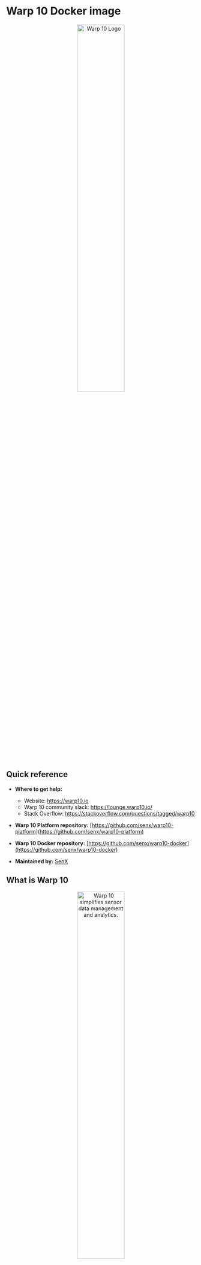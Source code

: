 # Warp&nbsp;10 Docker image

<p align="center"><img src="https://warp10.io/assets/img/warp10_bySenx_dark.png" alt="Warp 10 Logo" width="50%"></p>

## Quick reference

- **Where to get help:**
  - Website: https://warp10.io
  - Warp&nbsp;10 community slack: https://lounge.warp10.io/
  - Stack Overflow: https://stackoverflow.com/questions/tagged/warp10

- **Warp&nbsp;10 Platform repository:** [https://github.com/senx/warp10-platform](https://github.com/senx/warp10-platform)

- **Warp&nbsp;10 Docker repository:** [https://github.com/senx/warp10-docker](https://github.com/senx/warp10-docker)

- **Maintained by:** [SenX](https://senx.io/)

## What is Warp&nbsp;10

<p align="center"><a href="https://youtu.be/-5dAB7-dHaQ"><img src="https://warp10.io/assets/img/thumbnail_warp10_video.jpg" alt="Warp 10 simplifies sensor data management and analytics." width="50%"></a></p>

The Warp&nbsp;10 Platform is designed to collect, store and manipulate sensor data. Sensor data are ingested as sequences of measurements (also called time series). The Warp&nbsp;10 Platform offers the possibility for each measurement to also have spatial metadata specifying the geographic coordinates and/or the elevation of the sensor at the time of the reading. Those augmented measurements form what we call Geo Time Series (GTS).

The easiest way to set up the Warp&nbsp;10 platform is to use [Docker](https://www.docker.com/). Officials builds are available on [Docker Hub](https://hub.docker.com/r/warp10io/warp10) containing:

- The Warp&nbsp;10 platform for storing and analyzing Geo&nbsp;Time&nbsp;Series
- WarpStudio: a web application aiming to allow users to interact with the platform
- Sensision: a service for monitoring Warp&nbsp;10 platform metrics

## Start a Warp&nbsp;10 instance

Start your image binding the external ports `8080` for Warp&nbsp;10 and `8081` for WarpStudio:

```bash
docker run -d -p 8080:8080 -p 8081:8081 warp10io/warp10:tag
```
... where tag is the tag specifying the Warp&nbsp;10 version you want.

## Mapping volume for persistence

Docker containers are easy to delete. If you delete your container instance, you will lose the Warp&nbsp;10 storage and configuration. You may want to add a volume mapping to the containers `/data` folder.

```bash
docker run -d -p 8080:8080 -p 8081:8081 --volume=mydata:/data warp10io/warp10:tag
```

In this example, the docker volume `mydata` is mounted in the container internal data folder `/data`. The volume will be created if it does not exist.
Prefer docker volumes to bind mounts.

You *must* use the same `--volume` option in all your other docker commands on Warp&nbsp;10 image.

## Working in memory

You can add `-e IN_MEMORY=true` to pop an in-memory Warp&nbsp;10 instance.
By default, it will retain all last 48 hours.
This is configurable.

```bash
docker run -d -p 8080:8080 -p 8081:8081 -e IN_MEMORY=true warp10io/warp10:tag
```
## Disable Sensision

By default, Sensision collects metrics about the instance usage (ie: number of GTS, number of function calls, …) and store them in your Warp&nbsp;10 instance. This allows you to monitor usage.

You can add `-e NO_SENSISION=true` to disable this behavior.

```bash
docker run -d -p 8080:8080 -p 8081:8081 -e NO_SENSISION=true warp10io/warp10:tag
```

## Setting JVM heap size

You can use environment variable to set the JVM heap size:
- Initial heap size (Xms) : WARP10_HEAP
- Maximum heap size (Xmx) : WARP10_HEAP_MAX

The default configuration is WARP10_HEAP=1g and WARP10_HEAP_MAX=1g

```bash
docker run -d -p 8080:8080 -p 8081:8081 -e WARP10_HEAP=8g -e WARP10_HEAP_MAX=8g warp10io/warp10:tag
```


## Continuous Integration

A 'Continuous Integration' version is available on Docker Hub with the `ci` suffix.

This version embeds a pair of READ/WRITE tokens named respectively `readTokenCI`, `writeTokenCI`.

Examples:

```bash
curl -v -H 'X-Warp10-Token: writeTokenCI' --data-binary "1// test{} 42" 'http://127.0.0.1:8080/api/v0/update'
```

```bash
[ 'readTokenCI' '~.*' {} NOW -1 ] FETCH // Retrieve the last point for all GTS
```

## Getting Tokens

The Warp&nbsp;10 platform is built with a robust security model that allows you to have a tight control of who has the right to write and/or read data. The model is structured around the [concepts](https://www.warp10.io/content/03_Documentation/05_Security/01_Overview) of `data producer`, `data owner` and `application`, and `WRITE` and `READ` tokens.

The `ci` version embeds a pair of pre-generated READ/WRITE tokens named respectively `readTokenCI` and `writeTokenCI`. These tokens are in the `predictible-tokens-for-ci/ci.tokens` file.

Otherwise, for the purposes of this setup, you need to generate write and read tokens for a test application for a test user that is both the producer and the owner of the data. In order to interact with the user/token/application system, you need interactive access to Warp&nbsp;10's [TokenGen](https://www.warp10.io/content/03_Documentation/05_Security/03_Token_Management) component.

Create an `envelope` file and, adapt it to your needs. Here is an example:
```warpscript
'myapp' 'applicationName' STORE
NOW 1 ADDYEARS 'expiryDate' STORE
UUID 'ownerAndProducer' STORE

{
  'id' 'TokenRead'
  'type' 'READ'
  'application' $applicationName
  'owner'  $ownerAndProducer
  'issuance' NOW
  'expiry' $expiryDate
  'labels' { }
  'attributes' { }
  'owners' [ $ownerAndProducer ]
  'producers' [ $ownerAndProducer ]
  'applications' [ $applicationName ]
}
TOKENGEN

{
  'id' 'TokenWrite'
  'type' 'WRITE'
  'application' $applicationName
  'owner'  $ownerAndProducer
  'producer' $ownerAndProducer
  'issuance' NOW
  'expiry' $expiryDate
  'labels' { }
  'attributes' { }
}
TOKENGEN
```

```bash
docker exec -i <container_id> warp10-standalone.sh tokengen - < envelope.mc2
```

```bash
docker exec -i 77426631869b warp10-standalone.sh tokengen - < envelope.mc2 | jq
2023-01-23T13:54:30,594 main WARN  script.WarpFleetMacroRepository - No validator macro, default macro will reject all URLs.
[
  {
    "ident": "60c9181d536a029e",
    "id": "TokenWrite",
    "token": "H.dqA7BMoH0uVfrHK7QRlKgjQLXWGfMC0jTJZqImmeoaS15rp5LkyxnOXhp2ni3gmAtEyokdU88efOKHc_B2frXjlhUH3HBZRZv6bCHYLsPUJGlgvO2hQV"
  },
  {
    "ident": "b0d69f77c2596974",
    "id": "TokenRead",
    "token": "WZ2CmZtSG9wfcdHEb2r2ePHkZGF7Cd8W1PzWQ5o_1azarQS3KdO9q2VxFMQ.3mk1o1OHxdKfXERQWcNlJCgRWs0exZUZdAwSqw0rp.KD1sNDJSbkXDS0_wPivLc.yi_Qdsm5kgz1fp0rgJIWylL3_."
  }
]
```

## Testing the container

To test the running container, push a single GTS containing one data in the platform using your WRITE token.

```bash
curl -v -H 'X-Warp10-Token: WRITE_TOKEN' --data-binary "1// test{} 42" 'http://127.0.0.1:8080/api/v0/update'
```

You should receive an HTTP 200.

> When using Docker on Mac OS or Windows, there is no binding between Warp&nbsp;10 API address and the host (docker is running through a Virtual Machine). To reach Warp&nbsp;10 you need to replace 127.0.0.1 by the real IP address of the container. To get it, use a simple `docker-machine ip default>`, the container address is also shown in the Settings/Ports page of your container. If you used the shared volume between the container and the host, you can access to the virtual machine using `docker-machine ssh default>` and inspect the repertory `/var/warp10`. Don't hesitate to check on [docker-machine documentation](https://docs.docker.com/machine/).

Get this data using your READ tokens.

```bash
curl -v --data-binary "[ 'READ_TOKEN' 'test' {} NOW -1 ] FETCH" 'http://127.0.0.1:8080/api/v0/exec'
```

You should receive an HTTP 200 OK with your data point in JSON format.

A full [getting started](https://www.warp10.io/content/02_Getting_started) is available to guide your first steps into Warp&nbsp;10.

## Using WarpStudio
<p align="center"><img src="https://warp10.io/assets/img/warpStudio_dark.png" alt="WarpStudio Logo" width="50%"></p>

[Warp&nbsp;10's WarpStudio](http://studio.senx.io/) is a web application aiming to allow users to interact with the platform in a user-friendly way, offering an alternative to command-line interaction.

> A standalone version of WarpStudio is packaged in the Docker image you have just installed, listening on the port 8081. In a Linux system (with binding between Warp&nbsp;10 API address and the host) you can access WarpStudio at `127.0.0.1:8081`. In macOS or Windows, there is no binding between Warp&nbsp;10 API address and the host, you need to replace 127.0.0.1 by the real IP address of the container as explained in the precedent section.

## Configure Warp 10
They are many ways to configure Warp 10 in docker. Each of the following methods allows you to add or replace existing configuration.

- Using extra configuration file:

Use the `/config.extra` folder to add your additional configuration file, you can add multiple files.
```
docker run -d -p 8080:8080 -p 8081:8081 -v 99-custom.conf:/config.extra/99-custom.conf warp10io/warp10:tag
```
- Using environment variables:
```bash
docker run -d -p 8080:8080 -p 8081:8081 -e warpscript.maxops=100000 -e warpscript.maxfetch=1000000 warp10io/warp10:tag
 ```
- Using environment file:
 ```bash
docker run -d -p 8080:8080 -p 8081:8081 --env-file=./myconf.env warp10io/warp10:tag
 ```

You can mix all of these methods, here is an example with docker-compose:
```
services:
  warp10:
    image: warp10io/warp10:tag
    volumes:
      - warp10_data:/data
      - /var/warp10/99-custom.conf:/config.extra/99-custom.conf
    ports:
      - '8080:8080'
      - '8081:8081'
    environment:
      - warpscript.maxops=100000
      - warpscript.maxfetch=1000000
    env_file: custom.env
volumes:
  warp10_data:
```

## Build the image

If you want to build your own Warp&nbsp;10 image, clone the Warp&nbsp;10 docker repository:

```bash
git clone https://github.com/senx/warp10-docker.git
```

Execute `docker build` inside your local copy:

```bash
cd warp10-docker
docker build -t myrepo/warp10:x.y.z -f ubuntu/Dockerfile .
```

In this example you bind the container internal data folder, `/data` to your local folder `/var/warp10`.

You *must* use the same `--volume` option in all your other docker commands on Warp&nbsp;10 image.

## For Windows users

First, you have to install [Docker](https://docs.docker.com/docker-for-windows/install/#start-docker-for-windows) and optionally [DockStation](https://dockstation.io/).


```bash
docker run --volume=c:\\warp10:/data -p 8080:8080 -p 8081:8081 -d -i warp10io/warp10:tag
```
